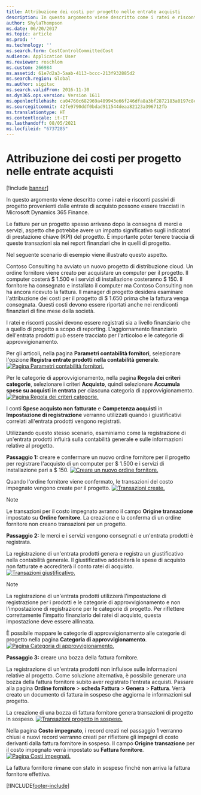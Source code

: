 ```yaml
---
title: Attribuzione dei costi per progetto nelle entrate acquisti
description: In questo argomento viene descritto come i ratei e risconti passivi di progetto provenienti dalle entrate di acquisto possono essere tracciati in Microsoft Dynamics 365 Finance.
author: ShylaThompson
ms.date: 06/20/2017
ms.topic: article
ms.prod: ''
ms.technology: ''
ms.search.form: CostControlCommittedCost
audience: Application User
ms.reviewer: roschlom
ms.custom: 266984
ms.assetid: 61e7d2a3-5aab-4113-bccc-213f932885d2
ms.search.region: Global
ms.author: sigitac
ms.search.validFrom: 2016-11-30
ms.dyn365.ops.version: Version 1611
ms.openlocfilehash: ca04760c682969a409943e66f246dfa8a3bf2872183a0197c8c460cf4398c483
ms.sourcegitcommit: 42fe9790ddf0bdad911544deaa82123a396712fb
ms.translationtype: HT
ms.contentlocale: it-IT
ms.lasthandoff: 08/05/2021
ms.locfileid: "6737285"
---
```

# <a name="project-cost-accrual-on-purchase-receipts"></a>Attribuzione dei costi per progetto nelle entrate acquisti

[!include [banner](../includes/banner.md)]

In questo argomento viene descritto come i ratei e risconti passivi di progetto provenienti dalle entrate di acquisto possono essere tracciati in Microsoft Dynamics 365 Finance. 

Le fatture per un progetto spesso arrivano dopo la consegna di merci e servizi, aspetto che potrebbe avere un impatto significativo sugli indicatori di prestazione chiave (KPI) del progetto. È importante poter tenere traccia di queste transazioni sia nei report finanziari che in quelli di progetto.

Nel seguente scenario di esempio viene illustrato questo aspetto. 

Contoso Consulting ha avviato un nuovo progetto di distribuzione cloud. Un ordine fornitore viene creato per acquistare un computer per il progetto. Il computer costerà $ 1.500 e i servizi di installazione costeranno $ 150. Il fornitore ha consegnato e installato il computer ma Contoso Consulting non ha ancora ricevuto la fattura. Il manager di progetto desidera esaminare l'attribuzione dei costi per il progetto di $ 1.650 prima che la fattura venga consegnata. Questi costi devono essere riportati anche nei rendiconti finanziari di fine mese della società. 

I ratei e risconti passivi devono essere registrati sia a livello finanziario che a quello di progetto a scopo di reporting. L'aggiornamento finanziario dell'entrata prodotti può essere tracciato per l'articoloo e le categorie di approvvigionamento. 

Per gli articoli, nella pagina **Parametri contabilità fornitori**, selezionare l'opzione **Registra entrate prodotti nella contabilità generale**.
[![Pagina Parametri contabilità fornitori.](./media/accruals1-1024x409.png)](./media/accruals1.png) 

Per le categorie di approvvigionamento, nella pagina **Regola dei criteri categorie**, selezionare i criteri **Acquisto**, quindi selezionare **Accumula spese su acquisti in entrata** per ciascuna categoria di approvvigionamento.
[![Pagina Regola dei criteri categorie.](./media/accruals2-1024x569.png)](./media/accruals2.png) 

I conti **Spese acquisto non fatturate** e **Competenza acquisti** in **Impostazione di registrazione** verranno utilizzati quando i giustificativi correlati all'entrata prodotti vengono registrati.

Utilizzando questo stesso scenario, esaminiamo come la registrazione di un'entrata prodotti influirà sulla contabilità generale e sulle informazioni relative al progetto. 

**Passaggio 1:** creare e confermare un nuovo ordine fornitore per il progetto per registrare l'acquisto di un computer per $ 1.500 e i servizi di installazione pari a $ 150.
[![Creare un nuovo ordine fornitore.](./media/accruals4-1024x497.png)](./media/accruals4.png) 

Quando l'ordine fornitore viene confermato, le transazioni del costo impegnato vengono create per il progetto. 
[![Transazioni create.](./media/accruals5-1024x219.png)](./media/accruals5.png) 

> [!NOTE]
> Le transazioni per il costo impegnato avranno il campo **Origine transazione** impostato su **Ordine fornitore**. La creazione e la conferma di un ordine fornitore non creano transazioni per un progetto. 

**Passaggio 2:** le merci e i servizi vengono consegnati e un'entrata prodotti è registrata. 

La registrazione di un'entrata prodotti genera e registra un giustificativo nella contabilità generale. Il giustificativo addebiterà le spese di acquisto non fatturate e accrediterà il conto ratei di acquisto. 
[![Transazioni giustificativo.](./media/accruals6-1024x214.png)](./media/accruals6.png)

> [!NOTE]
> La registrazione di un'entrata prodotti utilizzerà l'impostazione di registrazione per i prodotti e le categorie di approvvigionamento e non l'impostazione di registrazione per le categorie di progetto. Per riflettere correttamente l'impatto finanziario dei ratei di acquisto, questa impostazione deve essere allineata. 

È possibile mappare le categorie di approvvigionamento alle categorie di progetto nella pagina **Categoria di approvvigionamento**.
[![Pagina Categoria di approvvigionamento.](./media/accruals7-1024x390.png)](./media/accruals7.png)

**Passaggio 3:** creare una bozza della fattura fornitore. 

La registrazione di un'entrata prodotti non influisce sulle informazioni relative al progetto. Come soluzione alternativa, è possibile generare una bozza della fattura fornitore subito aver registrato l'entrata acquisti. Passare alla pagina **Ordine fornitore** &gt; **scheda Fattura** &gt; **Genera** &gt; **Fattura**. Verrà creato un documento di fattura in sospeso che aggiorna le informazioni sul progetto. 

La creazione di una bozza di fattura fornitore genera transazioni di progetto in sospeso. 
[![Transazioni progetto in sospeso.](./media/accruals8-1024x225.png)](./media/accruals8.png) 

Nella pagina **Costo impegnato**, i record creati nel passaggio 1 verranno chiusi e nuovi record verranno creati per riflettere gli impegni di costo derivanti dalla fattura fornitore in sospeso. Il campo **Origine transazione** per il costo impegnato verrà impostato su **Fattura fornitore**.
[![Pagina Costi impegnati.](./media/accruals9-1024x200.png)](./media/accruals9.png)

La fattura fornitore rimane con stato in sospeso finché non arriva la fattura fornitore effettiva.





[!INCLUDE[footer-include](../../includes/footer-banner.md)]
